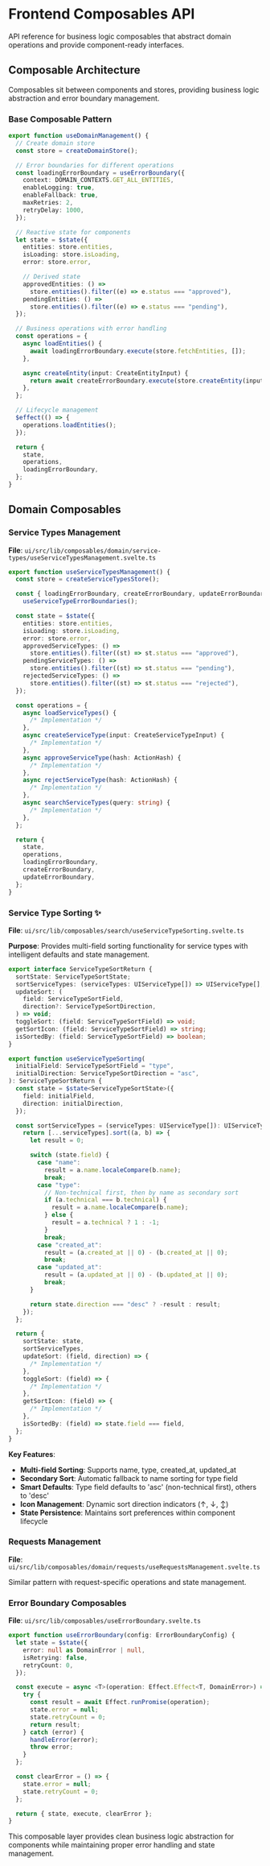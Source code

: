 # Frontend Composables API

API reference for business logic composables that abstract domain operations and provide component-ready interfaces.

## Composable Architecture

Composables sit between components and stores, providing business logic abstraction and error boundary management.

### Base Composable Pattern

```typescript
export function useDomainManagement() {
  // Create domain store
  const store = createDomainStore();

  // Error boundaries for different operations
  const loadingErrorBoundary = useErrorBoundary({
    context: DOMAIN_CONTEXTS.GET_ALL_ENTITIES,
    enableLogging: true,
    enableFallback: true,
    maxRetries: 2,
    retryDelay: 1000,
  });

  // Reactive state for components
  let state = $state({
    entities: store.entities,
    isLoading: store.isLoading,
    error: store.error,

    // Derived state
    approvedEntities: () =>
      store.entities().filter((e) => e.status === "approved"),
    pendingEntities: () =>
      store.entities().filter((e) => e.status === "pending"),
  });

  // Business operations with error handling
  const operations = {
    async loadEntities() {
      await loadingErrorBoundary.execute(store.fetchEntities, []);
    },

    async createEntity(input: CreateEntityInput) {
      return await createErrorBoundary.execute(store.createEntity(input));
    },
  };

  // Lifecycle management
  $effect(() => {
    operations.loadEntities();
  });

  return {
    state,
    operations,
    loadingErrorBoundary,
  };
}
```

## Domain Composables

### Service Types Management

**File**: `ui/src/lib/composables/domain/service-types/useServiceTypesManagement.svelte.ts`

```typescript
export function useServiceTypesManagement() {
  const store = createServiceTypesStore();

  const { loadingErrorBoundary, createErrorBoundary, updateErrorBoundary } =
    useServiceTypeErrorBoundaries();

  const state = $state({
    entities: store.entities,
    isLoading: store.isLoading,
    error: store.error,
    approvedServiceTypes: () =>
      store.entities().filter((st) => st.status === "approved"),
    pendingServiceTypes: () =>
      store.entities().filter((st) => st.status === "pending"),
    rejectedServiceTypes: () =>
      store.entities().filter((st) => st.status === "rejected"),
  });

  const operations = {
    async loadServiceTypes() {
      /* Implementation */
    },
    async createServiceType(input: CreateServiceTypeInput) {
      /* Implementation */
    },
    async approveServiceType(hash: ActionHash) {
      /* Implementation */
    },
    async rejectServiceType(hash: ActionHash) {
      /* Implementation */
    },
    async searchServiceTypes(query: string) {
      /* Implementation */
    },
  };

  return {
    state,
    operations,
    loadingErrorBoundary,
    createErrorBoundary,
    updateErrorBoundary,
  };
}
```

### Service Type Sorting ✨

**File**: `ui/src/lib/composables/search/useServiceTypeSorting.svelte.ts`

**Purpose**: Provides multi-field sorting functionality for service types with intelligent defaults and state management.

```typescript
export interface ServiceTypeSortReturn {
  sortState: ServiceTypeSortState;
  sortServiceTypes: (serviceTypes: UIServiceType[]) => UIServiceType[];
  updateSort: (
    field: ServiceTypeSortField,
    direction?: ServiceTypeSortDirection,
  ) => void;
  toggleSort: (field: ServiceTypeSortField) => void;
  getSortIcon: (field: ServiceTypeSortField) => string;
  isSortedBy: (field: ServiceTypeSortField) => boolean;
}

export function useServiceTypeSorting(
  initialField: ServiceTypeSortField = "type",
  initialDirection: ServiceTypeSortDirection = "asc",
): ServiceTypeSortReturn {
  const state = $state<ServiceTypeSortState>({
    field: initialField,
    direction: initialDirection,
  });

  const sortServiceTypes = (serviceTypes: UIServiceType[]): UIServiceType[] => {
    return [...serviceTypes].sort((a, b) => {
      let result = 0;

      switch (state.field) {
        case "name":
          result = a.name.localeCompare(b.name);
          break;
        case "type":
          // Non-technical first, then by name as secondary sort
          if (a.technical === b.technical) {
            result = a.name.localeCompare(b.name);
          } else {
            result = a.technical ? 1 : -1;
          }
          break;
        case "created_at":
          result = (a.created_at || 0) - (b.created_at || 0);
          break;
        case "updated_at":
          result = (a.updated_at || 0) - (b.updated_at || 0);
          break;
      }

      return state.direction === "desc" ? -result : result;
    });
  };

  return {
    sortState: state,
    sortServiceTypes,
    updateSort: (field, direction) => {
      /* Implementation */
    },
    toggleSort: (field) => {
      /* Implementation */
    },
    getSortIcon: (field) => {
      /* Implementation */
    },
    isSortedBy: (field) => state.field === field,
  };
}
```

**Key Features**:

- **Multi-field Sorting**: Supports name, type, created_at, updated_at
- **Secondary Sort**: Automatic fallback to name sorting for type field
- **Smart Defaults**: Type field defaults to 'asc' (non-technical first), others to 'desc'
- **Icon Management**: Dynamic sort direction indicators (↑, ↓, ↕️)
- **State Persistence**: Maintains sort preferences within component lifecycle

### Requests Management

**File**: `ui/src/lib/composables/domain/requests/useRequestsManagement.svelte.ts`

Similar pattern with request-specific operations and state management.

### Error Boundary Composables

**File**: `ui/src/lib/composables/useErrorBoundary.svelte.ts`

```typescript
export function useErrorBoundary(config: ErrorBoundaryConfig) {
  let state = $state({
    error: null as DomainError | null,
    isRetrying: false,
    retryCount: 0,
  });

  const execute = async <T>(operation: Effect.Effect<T, DomainError>) => {
    try {
      const result = await Effect.runPromise(operation);
      state.error = null;
      state.retryCount = 0;
      return result;
    } catch (error) {
      handleError(error);
      throw error;
    }
  };

  const clearError = () => {
    state.error = null;
    state.retryCount = 0;
  };

  return { state, execute, clearError };
}
```

This composable layer provides clean business logic abstraction for components while maintaining proper error handling and state management.
